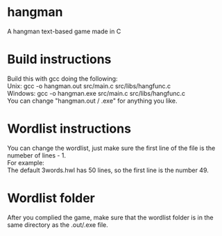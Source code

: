 # hangman
A hangman text-based game made in C

# Build instructions
Build this with gcc doing the following: <br />
Unix: gcc -o hangman.out src/main.c src/libs/hangfunc.c <br />
Windows: gcc -o hangman.exe src/main.c src/libs/hangfunc.c <br />
You can change "hangman.out / .exe" for anything you like. 

# Wordlist instructions
You can change the wordlist, just make sure the first line of the file is the numeber of lines - 1.<br />
For example:<br />
The default 3words.hwl has 50 lines, so the first line is the number 49.

# Wordlist folder
After you complied the game, make sure that the wordlist folder is in the same directory as the .out/.exe file.<br />
